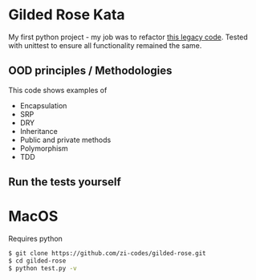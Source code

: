 # Gilded Rose Kata

My first python project - my job was to refactor [this legacy code](https://github.com/emilybache/GildedRose-Refactoring-Kata). Tested with unittest to ensure all functionality remained the same.

## OOD principles / Methodologies

This code shows examples of

- Encapsulation
- SRP
- DRY
- Inheritance
- Public and private methods
- Polymorphism
- TDD

## Run the tests yourself

# MacOS

Requires python

```sh
$ git clone https://github.com/zi-codes/gilded-rose.git
$ cd gilded-rose
$ python test.py -v
```
